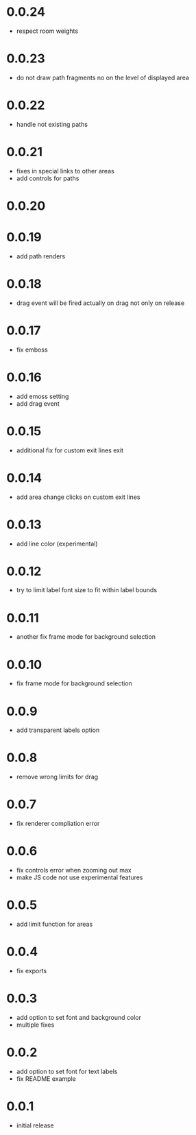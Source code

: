 # 0.0.24
- respect room weights
# 0.0.23
- do not draw path fragments no on the level of displayed area

# 0.0.22
- handle not existing paths

# 0.0.21
- fixes in special links to other areas
- add controls for paths

# 0.0.20

# 0.0.19
- add path renders

# 0.0.18
- drag event will be fired actually on drag not only on release

# 0.0.17
- fix emboss

# 0.0.16
- add emoss setting
- add drag event

# 0.0.15
- additional fix for custom exit lines exit
# 0.0.14
- add area change clicks on custom exit lines
# 0.0.13
- add line color (experimental)

# 0.0.12
- try to limit label font size to fit within label bounds

# 0.0.11
- another fix frame mode for background selection

# 0.0.10
- fix frame mode for background selection

# 0.0.9
- add transparent labels option

# 0.0.8
- remove wrong limits for drag
# 0.0.7
- fix renderer compliation error
# 0.0.6
- fix controls error when zooming out max
- make JS code not use experimental features
# 0.0.5
- add limit function for areas

# 0.0.4
- fix exports

# 0.0.3
- add option to set font and background color
- multiple fixes

# 0.0.2
- add option to set font for text labels
- fix README example

# 0.0.1
- initial release